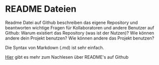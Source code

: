 # README Dateien

Readme Datei auf Github beschreiben das eigene Repository und beantworten wichtige Fragen für Kollaboratoren und andere Benutzer auf Github: Warum existiert das Repository (was ist der Nutzen)? Wie können andere dein Projekt benutzen? Wie können andere das Projekt benutzen?

Die Syntax von Markdown (.md) ist sehr einfach.

[Hier](https://docs.github.com/en/repositories/managing-your-repositorys-settings-and-features/customizing-your-repository/about-readmes) gibt es mehr zum Nachlesen über README's auf Github
